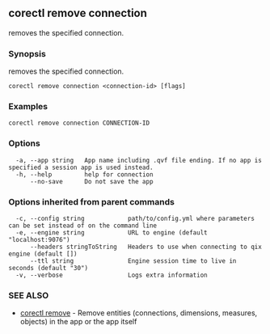 ## corectl remove connection

removes the specified connection.

### Synopsis

removes the specified connection.

```
corectl remove connection <connection-id> [flags]
```

### Examples

```
corectl remove connection CONNECTION-ID
```

### Options

```
  -a, --app string   App name including .qvf file ending. If no app is specified a session app is used instead.
  -h, --help         help for connection
      --no-save      Do not save the app
```

### Options inherited from parent commands

```
  -c, --config string            path/to/config.yml where parameters can be set instead of on the command line
  -e, --engine string            URL to engine (default "localhost:9076")
      --headers stringToString   Headers to use when connecting to qix engine (default [])
      --ttl string               Engine session time to live in seconds (default "30")
  -v, --verbose                  Logs extra information
```

### SEE ALSO

* [corectl remove](corectl_remove.md)	 - Remove entities (connections, dimensions, measures, objects) in the app or the app itself

